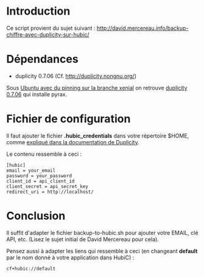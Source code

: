 # Introduction

Ce script provient du sujet suivant : http://david.mercereau.info/backup-chiffre-avec-duplicity-sur-hubic/

# Dépendances

  * duplicity 0.7.06 (Cf. http://duplicity.nongnu.org/)

Sous [Ubuntu avec du pinning sur la branche xenial](https://help.ubuntu.com/community/PinningHowto) on retrouve [duplicity 0.7.06](http://packages.ubuntu.com/xenial/duplicity) qui installe pyrax.

# Fichier de configuration

Il faut ajouter le fichier **.hubic_credentials** dans votre répertoire $HOME, comme [expliqué dans la documentation de Duplicity](http://duplicity.nongnu.org/duplicity.1.html#sect16).

Le contenu ressemble à ceci : 

```
[hubic]
email = your_email
password = your_password
client_id = api_client_id
client_secret = api_secret_key
redirect_uri = http://localhost/
```

# Conclusion

Il suffit d'adapter le fichier backup-to-hubic.sh pour ajouter votre EMAIL, clé API, etc. (Lisez le sujet initial de David Mercereau pour cela).

Pensez aussi à adapter les liens qui ressemble à ceci (en changeant **default** par le nom donné à votre application dans HubiC) : 

```
cf+hubic://default
```
